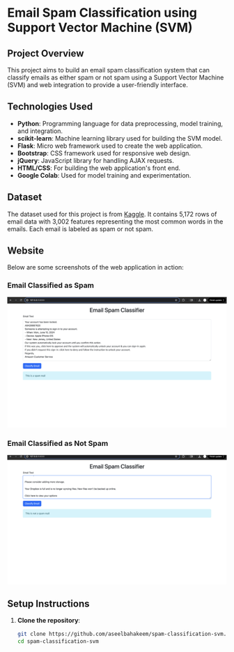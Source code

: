 # Email Spam Classification using Support Vector Machine (SVM)

## Project Overview

This project aims to build an email spam classification system that can classify emails as either spam or not spam using a Support Vector Machine (SVM) and web integration to provide a user-friendly interface. 

## Technologies Used

- **Python**: Programming language for data preprocessing, model training, and integration.
- **scikit-learn**: Machine learning library used for building the SVM model.
- **Flask**: Micro web framework used to create the web application.
- **Bootstrap**: CSS framework used for responsive web design.
- **jQuery**: JavaScript library for handling AJAX requests.
- **HTML/CSS**: For building the web application's front end.
- **Google Colab**: Used for model training and experimentation.

## Dataset

The dataset used for this project is from [Kaggle](https://www.kaggle.com/datasets/balaka18/email-spam-classification-dataset-csv). It contains 5,172 rows of email data with 3,002 features representing the most common words in the emails. Each email is labeled as spam or not spam.

## Website 

Below are some screenshots of the web application in action:

### Email Classified as Spam

![Spam Example](https://github.com/aseelbahakeem/Email-Spam-Classification-using-Support-Vector-Machine/blob/main/templates/EmailClassifiedasSpam.png)

### Email Classified as Not Spam

![Not Spam Example](https://github.com/aseelbahakeem/Email-Spam-Classification-using-Support-Vector-Machine/blob/main/templates/EmailClassifiednotSpam.png)

## Setup Instructions

1. **Clone the repository**:
   ```bash
   git clone https://github.com/aseelbahakeem/spam-classification-svm.git
   cd spam-classification-svm
